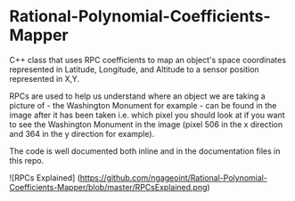 # Rational-Polynomial-Coefficients-Mapper
C++ class that uses RPC coefficients to map an object's space coordinates represented in Latitude, Longitude, and Altitude to a sensor position represented in X,Y.

RPCs are used to help us understand where an object we are taking a picture of  - the Washington Monument for example - can be found in the image after it has been taken i.e. which pixel you should look at if you want to see the Washington Monument in the image (pixel 506 in the x direction and 364 in the y direction for example).

The code is well documented both inline and in the documentation files in this repo.

![RPCs Explained] (https://github.com/ngageoint/Rational-Polynomial-Coefficients-Mapper/blob/master/RPCsExplained.png)
